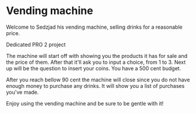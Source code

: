 # Vending machine
Welcome to Sedzjad his vending machine, selling drinks for a reasonable price.

Dedicated PRO 2 project

The machine will start off with showing you the products it has for sale and the price of them. 
After that it'll ask you to input a choice, from 1 to 3. 
Next up will be the question to insert your coins. You have a 500 cent budget.

After you reach bellow 90 cent the machine will close since you do not have enough money to purchase any drinks. 
It will show you a list of purchases you've made.

Enjoy using the vending machine and be sure to be gentle with it!
